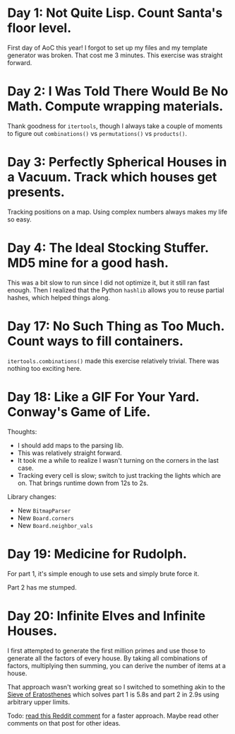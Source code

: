 # Day 1: Not Quite Lisp. Count Santa's floor level.

First day of AoC this year!
I forgot to set up my files and my template generator was broken.
That cost me 3 minutes.
This exercise was straight forward.

# Day 2: I Was Told There Would Be No Math. Compute wrapping materials.

Thank goodness for `itertools`, though I always take a couple of moments to figure out `combinations()` vs `permutations()` vs `products()`.

# Day 3: Perfectly Spherical Houses in a Vacuum. Track which houses get presents.

Tracking positions on a map.
Using complex numbers always makes my life so easy.

# Day 4: The Ideal Stocking Stuffer. MD5 mine for a good hash.

This was a bit slow to run since I did not optimize it, but it still ran fast enough.
Then I realized that the Python `hashlib` allows you to reuse partial hashes, which helped things along.

# Day 17: No Such Thing as Too Much. Count ways to fill containers.

`itertools.combinations()` made this exercise relatively trivial.
There was nothing too exciting here.

# Day 18: Like a GIF For Your Yard. Conway's Game of Life.

Thoughts:

* I should add maps to the parsing lib.
* This was relatively straight forward.
* It took me a while to realize I wasn't turning on the corners in the last case.
* Tracking every cell is slow; switch to just tracking the lights which are on.
  That brings runtime down from 12s to 2s.

Library changes:

* New `BitmapParser`
* New `Board.corners`
* New `Board.neighbor_vals`

# Day 19: Medicine for Rudolph.

For part 1, it's simple enough to use sets and simply brute force it.

Part 2 has me stumped.

# Day 20: Infinite Elves and Infinite Houses.

I first attempted to generate the first million primes and use those to generate all the factors of every house.
By taking all combinations of factors, multiplying then summing, you can derive the number of items at a house.

That approach wasn't working great so I switched to something akin to the [Sieve of Eratosthenes](https://en.wikipedia.org/wiki/Sieve_of_Eratosthenes) which solves part 1 is 5.8s and part 2 in 2.9s using arbitrary upper limits.

Todo: [read this Reddit comment](https://www.reddit.com/r/adventofcode/comments/po1zel/comment/hd1esc2/) for a faster approach.
Maybe read other comments on that post for other ideas.
